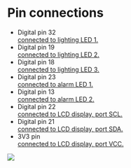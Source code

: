 <h1>Pin connections</h1>
<ul>
  <li>Digital pin 32</li><a href="">connected to lighting LED 1.</a>
  <li>Digital pin 19</li><a href="">connected to lighting LED 2.</a>
  <li>Digital pin 18</li><a href="">connected to lighting LED 3.</a>
  <li>Digital pin 23</li><a href="">connected to alarm LED 1.</a>
  <li>Digital pin 13</li><a href="">connected to alarm LED 2.</a>
  <li>Digital pin 22</li><a href="">connected to LCD display, port SCL.</a>
  <li>Digital pin 21</li><a href="">connected to LCD display, port SDA.</a>
  <li>3V3 pin</li><a href="">connected to LCD display, port VCC.</a>
</ul>
<image src="digrams/esp32_18sep.png">

